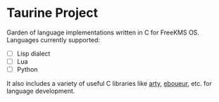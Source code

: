# Taurine Project

Garden of language implementations written in C for FreeKMS OS. Languages currently supported:
- [ ] Lisp dialect
- [ ] Lua
- [ ] Python

It also includes a variety of useful C libraries like [arty](./arty), [eboueur](./eboueur), etc. for language development.
